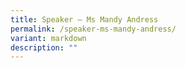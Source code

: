 ```yaml
---
title: Speaker – Ms Mandy Andress
permalink: /speaker-ms-mandy-andress/
variant: markdown
description: ""
---
```

